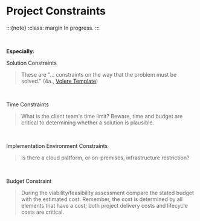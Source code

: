 # Project Constraints

:::{note}
:class: margin
In progress.
:::

<br>

**Especially:**

Solution Constraints
> These are "… constraints on the way that the problem must be solved."  (4a., [Volere Template](https://homepages.laas.fr/kader/Robertson.pdf))  

<br>

Time Constraints
> What is the client team's time limit?  Beware, time and budget are critical to determining whether a solution is plausible.

<br>

Implementation Environment Constraints
> Is there a cloud platform, or on-premises, infrastructure restriction?

<br>

Budget Constraint
> During the viability/feasibility assessment compare the stated budget with the estimated cost.  Remember, the cost is determined by all elements that have a cost; both project delivery costs and lifecycle costs are critical.

<br>
<br>
<br>
<br>

<br>
<br>
<br>
<br>
